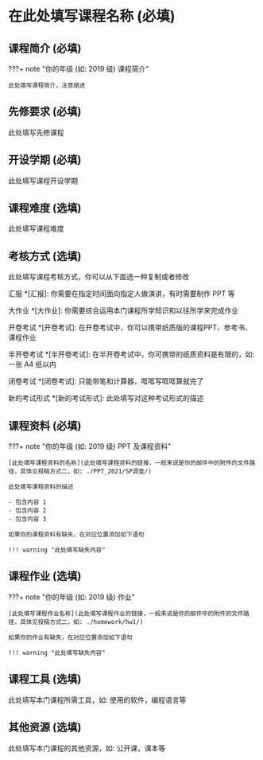# 在此处填写课程名称 (必填)

## 课程简介 (必填)

???+ note "你的年级 (如: 2019 级) 课程简介"

    此处填写课程简介，注意缩进

## 先修要求 (必填)

此处填写先修课程

## 开设学期 (必填)

此处填写课程开设学期

## 课程难度 (选填)

此处填写课程难度

## 考核方式 (选填)

此处填写课程考核方式，你可以从下面选一种复制或者修改

汇报
*[汇报]: 你需要在指定时间面向指定人做演讲，有时需要制作 PPT 等

大作业
*[大作业]: 你需要综合运用本门课程所学知识和以往所学来完成作业

开卷考试
*[开卷考试]: 在开卷考试中，你可以携带纸质版的课程PPT、参考书、课程作业

半开卷考试
*[半开卷考试]: 在半开卷考试中，你可携带的纸质资料是有限的，如: 一张 A4 纸以内

闭卷考试
*[闭卷考试]: 只能带笔和计算器，哐哐写哐哐算就完了

新的考试形式
*[新的考试形式]: 此处填写对这种考试形式的描述

## 课程资料 (必填)

???+ note "你的年级 (如: 2019 级) PPT 及课程资料"

    [此处填写课程资料的名称](此处填写课程资料的链接，一般来说是你的邮件中的附件的文件路径，具体见投稿方式二，如: ./PPT_2021/SP调查/)

    此处填写课程资料的描述

    - 包含内容 1
    - 包含内容 2
    - 包含内容 3

    如果你的课程资料有缺失，在对应位置添加如下语句

    !!! warning "此处填写缺失内容"

## 课程作业 (选填)

???+ note "你的年级 (如: 2019 级) 作业"

    [此处填写课程作业名称](此处填写课程作业的链接，一般来说是你的邮件中的附件的文件路径，具体见投稿方式二，如: ./homework/hw1/)
    
    如果你的作业有缺失，在对应位置添加如下语句

    !!! warning "此处填写缺失内容"

## 课程工具 (选填)

此处填写本门课程所需工具，如: 使用的软件，编程语言等

## 其他资源 (选填)

此处填写本门课程的其他资源，如: 公开课，课本等
